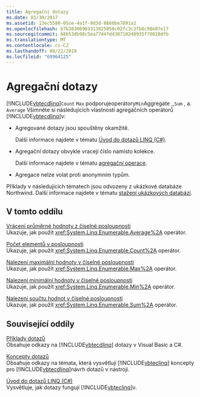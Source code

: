 ```yaml
---
title: Agregační dotazy
ms.date: 03/30/2017
ms.assetid: 13ec5580-05ce-4a1f-9d3d-8660be7891a2
ms.openlocfilehash: b7b38306903313825056c02fc3c3fb8c98e07e17
ms.sourcegitcommit: 68653db98c5ea7744fd438710248935f70020dfb
ms.translationtype: MT
ms.contentlocale: cs-CZ
ms.lasthandoff: 08/22/2019
ms.locfileid: "69964125"
---
```

# <a name="aggregate-queries"></a>Agregační dotazy
[!INCLUDE[vbtecdlinq](../../../../../../includes/vbtecdlinq-md.md)]`Count` `Max` podporujeoperátory`Min`Aggregate ,,`Sum` , a. `Average` Všimněte si následujících vlastností agregačních operátorů [!INCLUDE[vbtecdlinq](../../../../../../includes/vbtecdlinq-md.md)]v:  
  
- Agregované dotazy jsou spouštěny okamžitě.  
  
     Další informace najdete v tématu [Úvod do dotazů LINQ (C#)](../../../../../csharp/programming-guide/concepts/linq/introduction-to-linq-queries.md).  
  
- Agregační dotazy obvykle vracejí číslo namísto kolekce.  
  
     Další informace najdete v tématu [agregační operace](https://docs.microsoft.com/previous-versions/visualstudio/visual-studio-2013/bb546138(v=vs.120)).  
  
- Agregace nelze volat proti anonymním typům.  
  
 Příklady v následujících tématech jsou odvozeny z ukázkové databáze Northwind. Další informace najdete v tématu [stažení ukázkových databází](../../../../../../docs/framework/data/adonet/sql/linq/downloading-sample-databases.md).  
  
## <a name="in-this-section"></a>V tomto oddílu  
 [Vrácení průměrné hodnoty z číselné posloupnosti](../../../../../../docs/framework/data/adonet/sql/linq/return-the-average-value-from-a-numeric-sequence.md)  
 Ukazuje, jak použít <xref:System.Linq.Enumerable.Average%2A> operátor.  
  
 [Počet elementů v posloupnosti](../../../../../../docs/framework/data/adonet/sql/linq/count-the-number-of-elements-in-a-sequence.md)  
 Ukazuje, jak použít <xref:System.Linq.Enumerable.Count%2A> operátor.  
  
 [Nalezení maximální hodnoty v číselné posloupnosti](../../../../../../docs/framework/data/adonet/sql/linq/find-the-maximum-value-in-a-numeric-sequence.md)  
 Ukazuje, jak použít <xref:System.Linq.Enumerable.Max%2A> operátor.  
  
 [Nalezení minimální hodnoty v číselné posloupnosti](../../../../../../docs/framework/data/adonet/sql/linq/find-the-minimum-value-in-a-numeric-sequence.md)  
 Ukazuje, jak použít <xref:System.Linq.Enumerable.Min%2A> operátor.  
  
 [Nalezení součtu hodnot v číselné posloupnosti](../../../../../../docs/framework/data/adonet/sql/linq/compute-the-sum-of-values-in-a-numeric-sequence.md)  
 Ukazuje, jak použít <xref:System.Linq.Enumerable.Sum%2A> operátor.  
  
## <a name="related-sections"></a>Související oddíly  
 [Příklady dotazů](../../../../../../docs/framework/data/adonet/sql/linq/query-examples.md)  
 Obsahuje odkazy na [!INCLUDE[vbtecdlinq](../../../../../../includes/vbtecdlinq-md.md)] dotazy v Visual Basic a C#.  
  
 [Koncepty dotazů](../../../../../../docs/framework/data/adonet/sql/linq/query-concepts.md)  
 Obsahuje odkazy na témata, která vysvětlují [!INCLUDE[vbteclinq](../../../../../../includes/vbteclinq-md.md)] koncepty pro [!INCLUDE[vbtecdlinq](../../../../../../includes/vbtecdlinq-md.md)]návrh dotazů v nástroji.  
  
 [Úvod do dotazů LINQ (C#)](../../../../../csharp/programming-guide/concepts/linq/introduction-to-linq-queries.md)  
 Vysvětluje, jak dotazy fungují [!INCLUDE[vbteclinq](../../../../../../includes/vbteclinq-md.md)]v.
